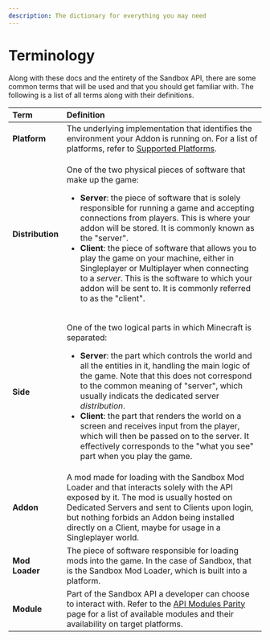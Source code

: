 ```yaml
---
description: The dictionary for everything you may need
---
```


# Terminology

Along with these docs and the entirety of the Sandbox API, there are some common terms that will be used and that you should get familiar with. The following is a list of all terms along with their definitions.

<table>
  <thead>
    <tr>
      <th style="text-align:left"><b>Term</b>
      </th>
      <th style="text-align:left"><b>Definition</b>
      </th>
    </tr>
  </thead>
  <tbody>
    <tr>
      <td style="text-align:left"><b>Platform</b>
      </td>
      <td style="text-align:left">The underlying implementation that identifies the environment your Addon
        is running on. For a list of platforms, refer to <a href="../platforms/supported.md">Supported Platforms</a>.</td>
    </tr>
    <tr>
      <td style="text-align:left"><b>Distribution</b>
      </td>
      <td style="text-align:left">
        <p>One of the two physical pieces of software that make up the game:</p>
        <ul>
          <li><b>Server</b>: the piece of software that is solely responsible for running
            a game and accepting connections from players. This is where your addon
            will be stored. It is commonly known as the &quot;server&quot;.</li>
          <li><b>Client</b>: the piece of software that allows you to play the game
            on your machine, either in Singleplayer or Multiplayer when connecting
            to a <em>server</em>. This is the software to which your addon will be sent
            to. It is commonly referred to as the &quot;client&quot;.</li>
        </ul>
      </td>
    </tr>
    <tr>
      <td style="text-align:left"><b>Side</b>
      </td>
      <td style="text-align:left">
        <p>One of the two logical parts in which Minecraft is separated:</p>
        <ul>
          <li><b>Server</b>: the part which controls the world and all the entities
            in it, handling the main logic of the game. Note that this does not correspond
            to the common meaning of &quot;server&quot;, which usually indicats the
            dedicated server <em>distribution</em>.</li>
          <li><b>Client</b>: the part that renders the world on a screen and receives
            input from the player, which will then be passed on to the server. It effectively
            corresponds to the &quot;what you see&quot; part when you play the game.</li>
        </ul>
      </td>
    </tr>
    <tr>
      <td style="text-align:left"><b>Addon</b>
      </td>
      <td style="text-align:left">A mod made for loading with the Sandbox Mod Loader and that interacts
        solely with the API exposed by it. The mod is usually hosted on Dedicated
        Servers and sent to Clients upon login, but nothing forbids an Addon being
        installed directly on a Client, maybe for usage in a Singleplayer world.</td>
    </tr>
    <tr>
      <td style="text-align:left"><b>Mod Loader</b>
      </td>
      <td style="text-align:left">The piece of software responsible for loading mods into the game. In the
        case of Sandbox, that is the Sandbox Mod Loader, which is built into a
        platform.</td>
    </tr>
    <tr>
      <td style="text-align:left"><b>Module</b>
      </td>
      <td style="text-align:left">Part of the Sandbox API a developer can choose to interact with. Refer
        to the <a href="../platforms/api-modules-parity.md">API Modules Parity</a> page
        for a list of available modules and their availability on target platforms.</td>
    </tr>
  </tbody>
</table>



